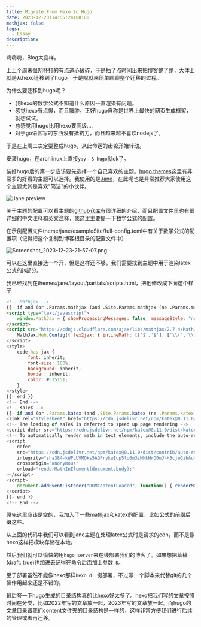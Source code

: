 ```yaml
---
title: Migrate From Hexo to Hugo
date: 2023-12-23T14:55:24+08:00
mathjax: false
tags:
  - Essay
description:
---
```


嗨嗨嗨，Blog大变样。

上上个周末强网杯打的有点道心破碎，于是抽了点时间出来把博客整了整，大体上就是从hexo迁移到了hugo。于是呢就来简单聊聊整个迁移的过程。

为什么要迁移到hugo呢？

-   我hexo的数学公式不知道什么原因一直渲染有问题。
-   感觉hexo有点慢，而且臃肿。正好hugo自称是世界上最快的网页生成框架，就想试试。
-   总感觉用hugo比用hexo要高级….
-   对于go语言写的东西没有抵抗力，而且越来越不喜欢nodejs了。

于是在上周二决定要整成hugo，从此命运的齿轮开始转动。

安装hugo，在archlinux上直接`yay -S hugo`就ok了。

装好hugo后的第一步应该要先选择一个自己喜欢的主题。[hugo themes](https://themes.gohugo.io/)这里有非常多的好看的主题可以选择。我使用的是[Jane](https://themes.gohugo.io/themes/hugo-theme-jane/)，在此呢也是非常推荐大家使用这个主题尤其是喜欢"简洁"的小伙伴。

![Jane preview](https://themes.gohugo.io/themes/hugo-theme-jane/screenshot_hue86ec56387d55a4e982f80cc54614468_206579_750x500_fill_catmullrom_top_3.png)

关于主题的配置可以看主题的[github仓库](https://github.com/xianmin/hugo-theme-jane/blob/master/README-zh.md)有很详细的介绍，而且配置文件里也有很详细的中文注释和英文注释，我这里主要提一下数学公式的配置。

在示例配置文件theme/jane/exampleSite/full-config.toml中有关于数学公式的配置项（记得把这个复制到博客根目录的配置文件中）

![Screenshot_2023-12-23-21-57-07.png](https://s2.loli.net/2023/12/23/xt51I7Y8cw3ybWi.png)

可以在这里直接选一个开，但是这样还不够，我们需要找到主题中用于渲染latex公式的js部分。

我已经找到在themes/jane/layout/partials/scripts.html，把他修改成下面这个样子

```html
<!-- Mathjax -->
{{- if and (or .Params.mathjax (and .Site.Params.mathjax (ne .Params.mathjax false))) (or .IsPage .IsHome) }}
<script type="text/javascript">
    window.MathJax = { showProcessingMessages: false, messageStyle: "none" };
</script>
<script src="https://cdnjs.cloudflare.com/ajax/libs/mathjax/2.7.4/MathJax.js?config=TeX-MML-AM_CHTML" async>
    MathJax.Hub.Config({ tex2jax: { inlineMath: [['$','$'], ['\\(','\\)']], displayMath: [['$$','$$'], ['\[\[','\]\]']], processEscapes: true, processEnvironments: true, skipTags: ['script', 'noscript', 'style', 'textarea', 'pre'], TeX: { equationNumbers: { autoNumber: "AMS" }, extensions: ["AMSmath.js", "AMSsymbols.js"] } } }); MathJax.Hub.Queue(function() { // Fix <code> tags after MathJax finishes running. This is a // hack to overcome a shortcoming of Markdown. Discussion at // https://github.com/mojombo/jekyll/issues/199 var all = MathJax.Hub.getAllJax(), i; for(i = 0; i < all.length; i += 1) { all[i].SourceElement().parentNode.className += ' has-jax'; } });
</script>
<style>
    code.has-jax {
        font: inherit;
        font-size: 100%;
        background: inherit;
        border: inherit;
        color: #515151;
    }
</style>
{{- end }}
<!-- End -->
<!-- KaTeX -->
{{- if and (or .Params.katex (and .Site.Params.katex (ne .Params.katex false))) (or .IsPage .IsHome) }}
<link rel="stylesheet" href="https://cdn.jsdelivr.net/npm/katex@0.11.0/dist/katex.min.css" integrity="sha384-BdGj8xC2eZkQaxoQ8nSLefg4AV4/AwB3Fj+8SUSo7pnKP6Eoy18liIKTPn9oBYNG" crossorigin="anonymous" />
<!-- The loading of KaTeX is deferred to speed up page rendering -->
<script defer src="https://cdn.jsdelivr.net/npm/katex@0.11.0/dist/katex.min.js" integrity="sha384-JiKN5O8x9Hhs/UE5cT5AAJqieYlOZbGT3CHws/y97o3ty4R7/O5poG9F3JoiOYw1" crossorigin="anonymous"></script>
<!-- To automatically render math in text elements, include the auto-render extension: -->
<script
    defer
    src="https://cdn.jsdelivr.net/npm/katex@0.11.0/dist/contrib/auto-render.min.js"
    integrity="sha384-kWPLUVMOks5AQFrykwIup5lo0m3iMkkHrD0uJ4H5cjeGihAutqP0yW0J6dpFiVkI"
    crossorigin="anonymous"
    onload="renderMathInElement(document.body);"
></script>
<script>
    document.addEventListener("DOMContentLoaded", function() { renderMathInElement(document.body, { // ...options... // customised options // • auto-render specific keys, e.g.: delimiters: [ { left: '$$', right: '$$', display: true }, { left: '$', right: '$', display: false }, { left: '\\(', right: '\\)', display: false }, { left: '\\[', right: '\\]', display: true } ], // • rendering keys, e.g.: throwOnError: false }); });
</script>
{{- end }}
<!-- End -->
```

原先这里应该是空的，我加入了一些mathjax和katex的配置，比如公式的前缀后缀这些。

从上面的代码中我们可以看到jane主题在处理latex公式时是请求的cdn，而不是像hexo这样把模块存储在本地。

然后我们就可以愉快的用`hugo server`来在线部署我们的博客了。如果想把草稿(draft: true)也加进去记得在命令后面加上参数`-D`。

至于部署虽然不能像hexo那样`hexo d`一键部署，不过写一个脚本来代替git的几个操作用起来还是不错的。

最后夸一下hugo生成的目录结构真的比hexo好太多了。hexo把我们写的文章按照时间在分类，比如2022年写的文章放一起，2023年写的文章放一起。而hugo的文章目录跟我们content文件夹的目录结构是一样的，这样非常方便我们进行后续的管理或者再迁移。
